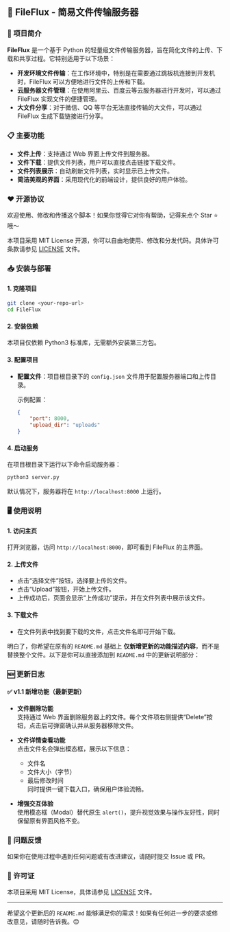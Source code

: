 
## 📁 FileFlux - 简易文件传输服务器

### 🚀 项目简介

**FileFlux** 是一个基于 Python 的轻量级文件传输服务器，旨在简化文件的上传、下载和共享过程。它特别适用于以下场景：

- **开发环境文件传输**：在工作环境中，特别是在需要通过跳板机连接到开发机时，FileFlux 可以方便地进行文件的上传和下载。
- **云服务器文件管理**：在使用阿里云、百度云等云服务器进行开发时，可以通过 FileFlux 实现文件的便捷管理。
- **大文件分享**：对于微信、QQ 等平台无法直接传输的大文件，可以通过 FileFlux 生成下载链接进行分享。

### 📋 主要功能

- **文件上传**：支持通过 Web 界面上传文件到服务器。
- **文件下载**：提供文件列表，用户可以直接点击链接下载文件。
- **文件列表展示**：自动刷新文件列表，实时显示已上传文件。
- **简洁美观的界面**：采用现代化的前端设计，提供良好的用户体验。

### ❤️ 开源协议

欢迎使用、修改和传播这个脚本！如果你觉得它对你有帮助，记得来点个 Star ⭐ 哦～

本项目采用 MIT License 开源，你可以自由地使用、修改和分发代码。具体许可条款请参见 [LICENSE](LICENSE) 文件。


### 📥 安装与部署

#### 1. **克隆项目**

```bash
git clone <your-repo-url>
cd FileFlux
```

#### 2. **安装依赖**

本项目仅依赖 Python3 标准库，无需额外安装第三方包。

#### 3. **配置项目**

- **配置文件**：项目根目录下的 `config.json` 文件用于配置服务器端口和上传目录。

  示例配置：
  ```json
  {
      "port": 8000,
      "upload_dir": "uploads"
  }
  ```


#### 4. **启动服务**

在项目根目录下运行以下命令启动服务器：

```bash
python3 server.py
```

默认情况下，服务器将在 `http://localhost:8000` 上运行。

### 🖥️ 使用说明

#### 1. **访问主页**

打开浏览器，访问 `http://localhost:8000`，即可看到 FileFlux 的主界面。

#### 2. **上传文件**

- 点击“选择文件”按钮，选择要上传的文件。
- 点击“Upload”按钮，开始上传文件。
- 上传成功后，页面会显示“上传成功”提示，并在文件列表中展示该文件。

#### 3. **下载文件**

- 在文件列表中找到要下载的文件，点击文件名即可开始下载。

明白了，你希望在原有的 `README.md` 基础上 **仅新增更新的功能描述内容**，而不是替换整个文件。以下是你可以直接添加到 `README.md` 中的更新说明部分：


### 🆕 更新日志

#### ✅ v1.1 新增功能（最新更新）

- **文件删除功能**  
  支持通过 Web 界面删除服务器上的文件。每个文件项右侧提供“Delete”按钮，点击后可弹窗确认并从服务器移除文件。

- **文件详情查看功能**  
  点击文件名会弹出模态框，展示以下信息：
  - 文件名
  - 文件大小（字节）
  - 最后修改时间  
    同时提供一键下载入口，确保用户体验流畅。

- **增强交互体验**  
  使用模态框（Modal）替代原生 `alert()`，提升视觉效果与操作友好性，同时保留原有界面风格不变。



### 🐛 问题反馈

如果你在使用过程中遇到任何问题或有改进建议，请随时提交 Issue 或 PR。

### 📄 许可证

本项目采用 MIT License，具体请参见 [LICENSE](LICENSE) 文件。

---

希望这个更新后的 `README.md` 能够满足你的需求！如果有任何进一步的要求或修改意见，请随时告诉我。😊